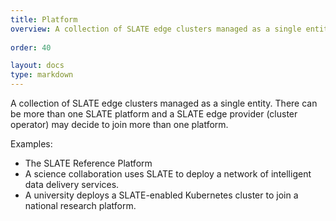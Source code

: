 ```yaml
---
title: Platform
overview: A collection of SLATE edge clusters managed as a single entity.
              
order: 40

layout: docs
type: markdown
---
```


A collection of SLATE edge clusters managed as a single entity.
There can be more than one SLATE platform and a SLATE edge provider (cluster operator) may
decide to join more than one platform.

Examples:
* The SLATE Reference Platform
* A science collaboration uses SLATE to deploy a network of intelligent data delivery services. 
* A university deploys a SLATE-enabled Kubernetes cluster to join a national research platform.
